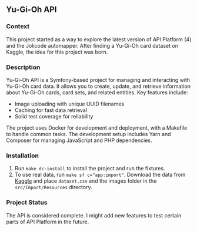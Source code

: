 ## Yu-Gi-Oh API

### Context

This project started as a way to explore the latest version of API Platform (4) and the Jolicode automapper. After finding a Yu-Gi-Oh card dataset on Kaggle, the idea for this project was born.

### Description

Yu-Gi-Oh API is a Symfony-based project for managing and interacting with Yu-Gi-Oh card data. It allows you to create, update, and retrieve information about Yu-Gi-Oh cards, card sets, and related entities. Key features include:

- Image uploading with unique UUID filenames
- Caching for fast data retrieval
- Solid test coverage for reliability

The project uses Docker for development and deployment, with a Makefile to handle common tasks. The development setup includes Yarn and Composer for managing JavaScript and PHP dependencies.

### Installation

1. Run `make dc-install` to install the project and run the fixtures.
2. To use real data, run `make sf c="app:import"`. Download the data from [Kaggle](https://www.kaggle.com/datasets/archanghosh/yugioh-database) and place `dataset.csv` and the images folder in the `src/Import/Resources` directory.

### Project Status

The API is considered complete. I might add new features to test certain parts of API Platform in the future.